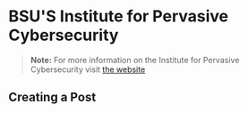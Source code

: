 # BSU'S Institute for Pervasive Cybersecurity

> **Note:** For more information on the Institute for Pervasive Cybersecurity visit [the website][IPS]

[IPS]: https://www.boisestate.edu/cybersecurity/

## Creating a Post



